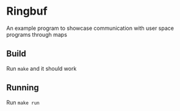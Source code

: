 # Ringbuf

An example program to showcase communication with user space programs through maps

## Build

Run `make` and it should work

## Running

Run `make run`

